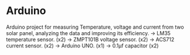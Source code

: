 # Arduino
Arduino project for measuring Temperature, voltage and current from two solar panel, analyzing the data and improving its efficiency.
-> LM35 temperature sensor. (x2)
-> ZMPT101B voltage sensor. (x2)
-> ACS712 current sensor. (x2)
-> Arduino UNO. (x1)
-> 0.1μf capacitor (x2)

